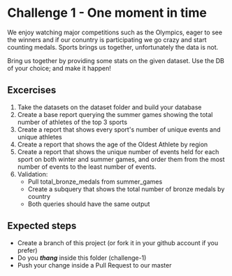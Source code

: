 # Challenge 1 - One moment in time

We enjoy watching major competitions such as the Olympics, eager to see the winners and if our conuntry is participating we go crazy and start counting medals.
Sports brings us together, unfortunately the data is not.

Bring us together by providing some stats on the given dataset.
Use the DB of your choice; and make it happen!

## Excercises
1. Take the datasets on the dataset folder and build your database
2. Create a base report querying the summer games showing the total number of athletes of the top 3 sports 
2. Create a report that shows every sport's number of unique events and unique athletes
3. Create a report that shows the age of the Oldest Athlete by region
4. Create a report that shows the unique number of events held for each sport on both winter and summer games, and order them from the most number of events to the least number of events.
5. Validation:  
      - Pull total_bronze_medals from summer_games
      - Create a subquery that shows the total number of bronze medals by country
      - Both queries should have the same output
      
## Expected steps
+ Create a branch of this project (or fork it in your github account if you prefer)
+ Do you **_thang_** inside this folder (challenge-1)
+ Push your change inside a Pull Request to our master